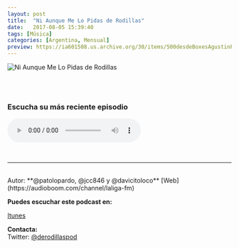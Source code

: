 ```yaml
---
layout: post
title:  "Ni Aunque Me Lo Pidas de Rodillas"
date:   2017-08-05 15:39:40
tags: [Música]
categories: [Argentina, Mensual]
preview: https://ia601508.us.archive.org/30/items/500desdeBoxesAgustinPalmeiro/rodillas300.png
---
```


![Ni Aunque Me Lo Pidas de Rodillas](https://ia601508.us.archive.org/30/items/500desdeBoxesAgustinPalmeiro/rodillas500.png)

<br/>  
<br/>  


### Escucha su más reciente episodio  

<!--reproductor-feed=https://audioboom.com/channels/4816287.rss-->
<!--reproductor-start-->
<audio id="audio" preload="auto" controls="" src="https://audioboom.com/posts/6806993.mp3?modified=1523756740&source=rss&stitched=1"></audio>
<!--reproductor-end-->

<br>


_ _ _
<br>
Autor: **@patolopardo, @jcc846 y @davicitoloco**  
[Web](https://audioboom.com/channel/laliga-fm)  


**Puedes escuchar este podcast en:**  

[Itunes](https://itun.es/ar/aQtYcb.c)  

**Contacta:**  
Twitter: [@derodillaspod](https://twitter.com/@derodillaspod)  
